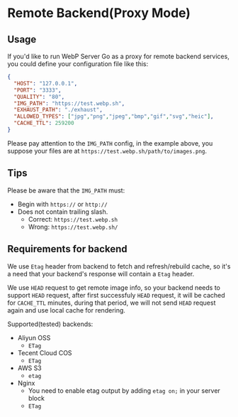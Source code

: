 # Remote Backend(Proxy Mode)

## Usage

If you'd like to run WebP Server Go as a proxy for remote backend services, you could define your configuration file like this:

```json
{
  "HOST": "127.0.0.1",
  "PORT": "3333",
  "QUALITY": "80",
  "IMG_PATH": "https://test.webp.sh",
  "EXHAUST_PATH": "./exhaust",
  "ALLOWED_TYPES": ["jpg","png","jpeg","bmp","gif","svg","heic"],
  "CACHE_TTL": 259200
}
```

Please pay attention to the `IMG_PATH` config, in the example above, you suppose your files are at `https://test.webp.sh/path/to/images.png`.

## Tips

Please be aware that the `IMG_PATH` must:

* Begin with `https://` or `http://`
* Does not contain trailing slash.
	* Correct: `https://test.webp.sh`
	* Wrong: `https://test.webp.sh/`

## Requirements for backend

We use `Etag` header from backend to fetch and refresh/rebuild cache, so it's a need that your backend's response will contain a `Etag` header.

We use `HEAD` request to get remote image info, so your backend needs to support `HEAD` request, after first successfuly `HEAD` request, it will be cached for `CACHE_TTL` minutes, during that period, we will not send `HEAD` request again and use local cache for rendering.

Supported(tested) backends:

* Aliyun OSS
	* `ETag`
* Tecent Cloud COS
	* `ETag`
* AWS S3
	* `etag`
* Nginx
	* You need to enable etag output by adding `etag on;` in your server block
	* `ETag`

